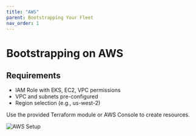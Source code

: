 ```yaml
---
title: "AWS"
parent: Bootstrapping Your Fleet
nav_order: 1
---
```


# Bootstrapping on AWS

## Requirements

- IAM Role with EKS, EC2, VPC permissions
- VPC and subnets pre-configured
- Region selection (e.g., us-west-2)

Use the provided Terraform module or AWS Console to create resources.

![AWS Setup](../assets/screenshots/aws-setup.png)
